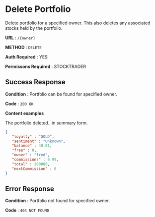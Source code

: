 # Delete Portfolio

Delete portfolio for a specified owner. This also deletes any associated stocks held by the portfolio.

**URL** : `/{owner}`

**METHOD** : `DELETE`

**Auth Required** : YES

**Permissons Required** : STOCKTRADER

## Success Response

**Condition** : Portfolio can be found for specified owner.

**Code** : `200 OK`

**Content examples**

The portfolio deleted.. in summary form.

```json
{
   "loyalty" : "GOLD",
   "sentiment" : "Unknown",
   "balance" : 40.01,
   "free" : 0,
   "owner" : "fred",
   "commissions" : 9.99,
   "total" : 200000,
   "nextCommission" : 0
}
```

## Error Response

**Condition** : Portfolio not found for specified owner.

**Code** : `404 NOT FOUND`